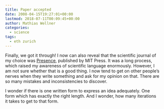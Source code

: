 ```yaml
---
title: Paper accepted
date: 2008-04-15T19:27:01+00:00
lastmod: 2018-07-11T00:09:45+00:00
author: Mathias Wellner
categories:
  - science
tags:
  - eth zurich
---
```

Finally, we got it through! I now can also reveal that the scientific journal of my choice was [Presence](http://www.mitpressjournals.org/pres), published by MIT Press. It was a long process, which raised my awareness of scientific language enormously. However, I am not sure whether that is a good thing. I now tend to get on other people&#8217;s nerves when they write something and ask for my opinion on that. There are so many mistakes and inconsistencies to discover.

I wonder if there is one written form to express an idea adequately. One form which has exactly the right length. And I wonder, how many iterations it takes to get to that form.